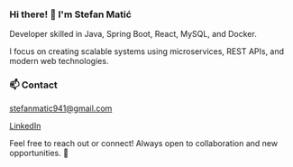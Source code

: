 ### Hi there! 👋 I'm Stefan Matić

Developer skilled in Java, Spring Boot, React, MySQL, and Docker. 

I focus on creating scalable systems using microservices, REST APIs, and modern web technologies.

### 📫 Contact

stefanmatic941@gmail.com

[LinkedIn](https://www.linkedin.com/in/evizzo/)

Feel free to reach out or connect! Always open to collaboration and new opportunities. 🚀
